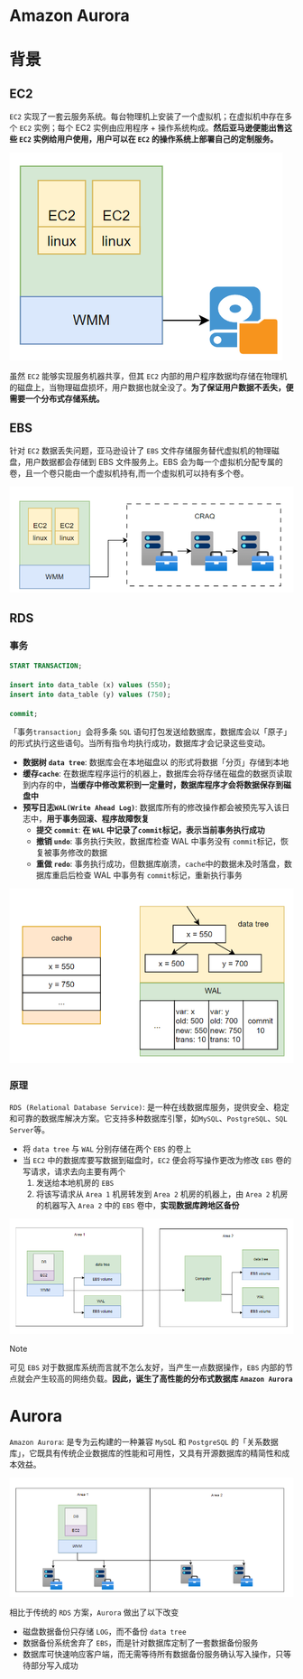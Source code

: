 # Amazon Aurora

# 背景

## EC2

`EC2` 实现了一套云服务系统。每台物理机上安装了一个虚拟机；在虚拟机中存在多个 `EC2` 实例；每个 EC2 实例由应用程序 + 操作系统构成。**然后亚马逊便能出售这些 `EC2` 实例给用户使用，用户可以在 `EC2` 的操作系统上部署自己的定制服务。**

![alt|c,40](../../image/disturbute/ec2.png)


虽然 `EC2` 能够实现服务机器共享，但其 `EC2` 内部的用户程序数据均存储在物理机的磁盘上，当物理磁盘损坏，用户数据也就全没了。**为了保证用户数据不丢失，便需要一个分布式存储系统。**


## EBS

针对 `EC2` 数据丢失问题，亚马逊设计了 `EBS` 文件存储服务替代虚拟机的物理磁盘，用户数据都会存储到 EBS 文件服务上。EBS 会为每一个虚拟机分配专属的卷，且一个卷只能由一个虚拟机持有,而一个虚拟机可以持有多个卷。

![alt|c,50](../../image/disturbute/ec2_craq.png)



## RDS

### 事务

```sql
START TRANSACTION;

insert into data_table (x) values (550);
insert into data_table (y) values (750);

commit;
```

「事务`transaction`」会将多条 `SQL` 语句打包发送给数据库，数据库会以「原子」的形式执行这些语句。当所有指令均执行成功，数据库才会记录这些变动。
- **数据树 `data tree`**: 数据库会在本地磁盘以 的形式将数据「分页」存储到本地
- **缓存`cache`**: 在数据库程序运行的机器上，数据库会将存储在磁盘的数据页读取到内存的中，**当缓存中修改累积到一定量时，数据库程序才会将数据保存到磁盘中**
- **预写日志`WAL(Write Ahead Log)`**: 数据库所有的修改操作都会被预先写入该日志中，**用于事务回滚、程序故障恢复**
  - **提交 `commit`**: **在 `WAL` 中记录了`commit`标记，表示当前事务执行成功**
  - **撤销 `undo`**: 事务执行失败，数据库检查 WAL 中事务没有 `commit`标记，恢复被事务修改的数据
  - **重做 `redo`**: 事务执行成功，但数据库崩溃，`cache`中的数据未及时落盘，数据库重启后检查 WAL 中事务有 `commit`标记，重新执行事务

![alt|c,60](../../image/disturbute/db_transition.png)


### 原理

`RDS (Relational Database Service)`: 是一种在线数据库服务，提供安全、稳定和可靠的数据库解决方案。它支持多种数据库引擎，如`MySQL`、`PostgreSQL`、`SQL Server`等。
- 将 `data tree` 与 `WAL` 分别存储在两个 `EBS` 的卷上
- 当 `EC2` 中的数据库要写数据到磁盘时，`EC2` 便会将写操作更改为修改 `EBS` 卷的写请求，请求去向主要有两个
  1. 发送给本地机房的 `EBS` 
  2. 将该写请求从 `Area 1` 机房转发到 `Area 2` 机房的机器上，由 `Area 2` 机房的机器写入 `Area 2` 中的 `EBS` 卷中，**实现数据库跨地区备份**

![alt|c,80](../../image/disturbute/RDS.png)

> [!note]
> 可见 `EBS` 对于数据库系统而言就不怎么友好，当产生一点数据操作，`EBS` 内部的节点就会产生较高的网络负载。**因此，诞生了高性能的分布式数据库 `Amazon Aurora`**


# Aurora

`Amazon Aurora`: 是专为云构建的一种兼容 `MySQ`L 和 `PostgreSQL` 的「关系数据库」，它既具有传统企业数据库的性能和可用性，又具有开源数据库的精简性和成本效益。


![alt|c,60](../../image/disturbute/aurora_structure.png)

相比于传统的 `RDS` 方案，`Aurora` 做出了以下改变
- 磁盘数据备份只存储 `LOG`，而不备份 `data tree`
- 数据备份系统舍弃了 `EBS`，而是针对数据库定制了一套数据备份服务
- 数据库可快速响应客户端，而无需等待所有数据备份服务确认写入操作，只等待部分写入成功






